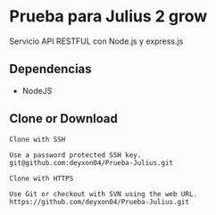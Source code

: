 # Prueba para Julius 2 grow

Servicio API RESTFUL con Node.js y express.js

## Dependencias

- NodeJS

## Clone or Download

```
Clone with SSH

Use a password protected SSH key. 
git@github.com:deyxon04/Prueba-Julius.git

Clone with HTTPS

Use Git or checkout with SVN using the web URL.
https://github.com/deyxon04/Prueba-Julius.git

```
